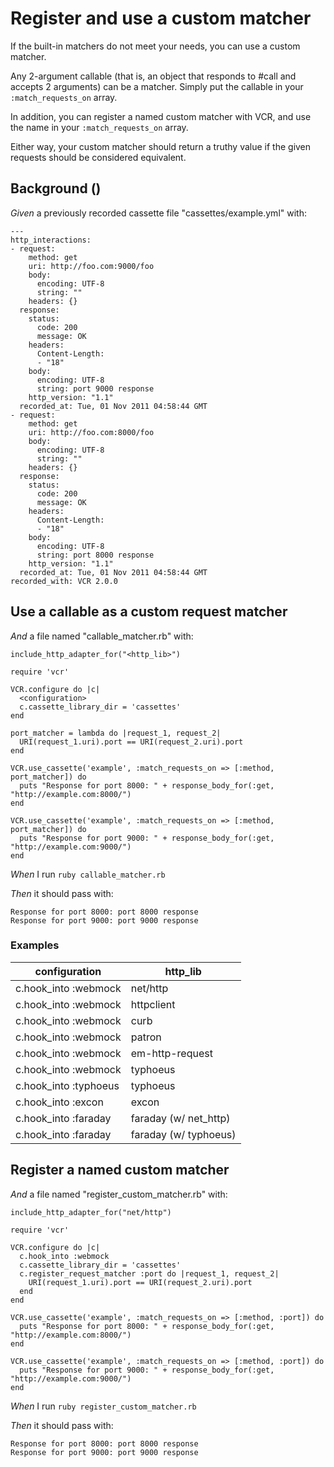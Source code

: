 # Register and use a custom matcher

If the built-in matchers do not meet your needs, you can use a custom matcher.

  Any 2-argument callable (that is, an object that responds to #call and accepts
  2 arguments) can be a matcher.  Simply put the callable in your
  `:match_requests_on` array.

  In addition, you can register a named custom matcher with VCR, and use
  the name in your `:match_requests_on` array.

  Either way, your custom matcher should return a truthy value if the
  given requests should be considered equivalent.

## Background ()

_Given_ a previously recorded cassette file "cassettes/example.yml" with:

```
--- 
http_interactions: 
- request: 
    method: get
    uri: http://foo.com:9000/foo
    body: 
      encoding: UTF-8
      string: ""
    headers: {}
  response: 
    status: 
      code: 200
      message: OK
    headers: 
      Content-Length: 
      - "18"
    body: 
      encoding: UTF-8
      string: port 9000 response
    http_version: "1.1"
  recorded_at: Tue, 01 Nov 2011 04:58:44 GMT
- request: 
    method: get
    uri: http://foo.com:8000/foo
    body: 
      encoding: UTF-8
      string: ""
    headers: {}
  response: 
    status: 
      code: 200
      message: OK
    headers: 
      Content-Length: 
      - "18"
    body: 
      encoding: UTF-8
      string: port 8000 response
    http_version: "1.1"
  recorded_at: Tue, 01 Nov 2011 04:58:44 GMT
recorded_with: VCR 2.0.0
```

## Use a callable as a custom request matcher

_And_ a file named "callable_matcher.rb" with:

```
include_http_adapter_for("<http_lib>")

require 'vcr'

VCR.configure do |c|
  <configuration>
  c.cassette_library_dir = 'cassettes'
end

port_matcher = lambda do |request_1, request_2|
  URI(request_1.uri).port == URI(request_2.uri).port
end

VCR.use_cassette('example', :match_requests_on => [:method, port_matcher]) do
  puts "Response for port 8000: " + response_body_for(:get, "http://example.com:8000/")
end

VCR.use_cassette('example', :match_requests_on => [:method, port_matcher]) do
  puts "Response for port 9000: " + response_body_for(:get, "http://example.com:9000/")
end
```

_When_ I run `ruby callable_matcher.rb`

_Then_ it should pass with:

```
Response for port 8000: port 8000 response
Response for port 9000: port 9000 response
```

### Examples

| configuration         | http_lib              |
|-----------------------|-----------------------|
| c.hook_into :webmock  | net/http              |
| c.hook_into :webmock  | httpclient            |
| c.hook_into :webmock  | curb                  |
| c.hook_into :webmock  | patron                |
| c.hook_into :webmock  | em-http-request       |
| c.hook_into :webmock  | typhoeus              |
| c.hook_into :typhoeus | typhoeus              |
| c.hook_into :excon    | excon                 |
| c.hook_into :faraday  | faraday (w/ net_http) |
| c.hook_into :faraday  | faraday (w/ typhoeus) |

## Register a named custom matcher

_And_ a file named "register_custom_matcher.rb" with:

```
include_http_adapter_for("net/http")

require 'vcr'

VCR.configure do |c|
  c.hook_into :webmock
  c.cassette_library_dir = 'cassettes'
  c.register_request_matcher :port do |request_1, request_2|
    URI(request_1.uri).port == URI(request_2.uri).port
  end
end

VCR.use_cassette('example', :match_requests_on => [:method, :port]) do
  puts "Response for port 8000: " + response_body_for(:get, "http://example.com:8000/")
end

VCR.use_cassette('example', :match_requests_on => [:method, :port]) do
  puts "Response for port 9000: " + response_body_for(:get, "http://example.com:9000/")
end
```

_When_ I run `ruby register_custom_matcher.rb`

_Then_ it should pass with:

```
Response for port 8000: port 8000 response
Response for port 9000: port 9000 response
```

